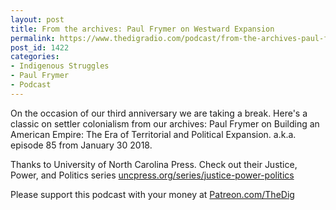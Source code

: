 ```yaml
---
layout: post
title: From the archives: Paul Frymer on Westward Expansion
permalink: https://www.thedigradio.com/podcast/from-the-archives-paul-frymer-on-westward-expansion/index.html
post_id: 1422
categories: 
- Indigenous Struggles
- Paul Frymer
- Podcast
---
```


On the occasion of our third anniversary we are taking a break. Here's a classic on settler colonialism from our archives: Paul Frymer on 
Building an American Empire: The Era of Territorial and Political Expansion. a.k.a. episode 85 from January 30 2018.

Thanks to University of North Carolina Press. Check out their Justice, Power, and Politics series 
[uncpress.org/series/justice-power-politics](http://uncpress.org/series/justice-power-politics)

Please support this podcast with your money at 
[Patreon.com/TheDig](http://Patreon.com/TheDig)